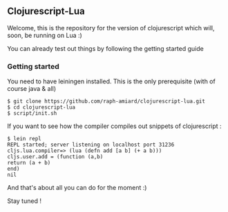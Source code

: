 Clojurescript-Lua
-----------------

Welcome, this is the repository for the version of clojurescript which will, soon, be running on Lua :)

You can already test out things by following the getting started guide

### Getting started

You need to have leiningen installed. This is the only prerequisite (with of course java & all)

~~~
$ git clone https://github.com/raph-amiard/clojurescript-lua.git
$ cd clojurescript-lua
$ script/init.sh
~~~

If you want to see how the compiler compiles out snippets of clojurescript :

~~~
$ lein repl
REPL started; server listening on localhost port 31236
cljs.lua.compiler=> (lua (defn add [a b] (+ a b)))
cljs.user.add = (function (a,b)
return (a + b)
end)
nil
~~~

And that's about all you can do for the moment :)

Stay tuned !